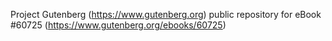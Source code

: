 Project Gutenberg (https://www.gutenberg.org) public repository for eBook #60725 (https://www.gutenberg.org/ebooks/60725)

